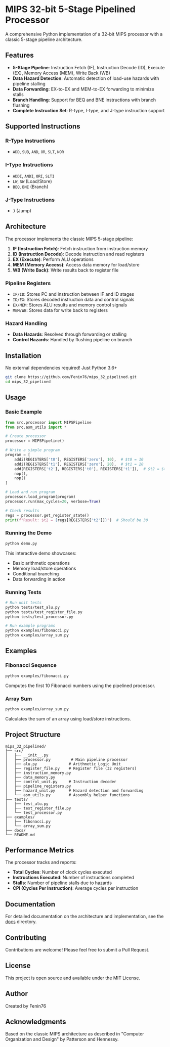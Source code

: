 # MIPS 32-bit 5-Stage Pipelined Processor

A comprehensive Python implementation of a 32-bit MIPS processor with a classic 5-stage pipeline architecture.

## Features

- **5-Stage Pipeline**: Instruction Fetch (IF), Instruction Decode (ID), Execute (EX), Memory Access (MEM), Write Back (WB)
- **Data Hazard Detection**: Automatic detection of load-use hazards with pipeline stalling
- **Data Forwarding**: EX-to-EX and MEM-to-EX forwarding to minimize stalls
- **Branch Handling**: Support for BEQ and BNE instructions with branch flushing
- **Complete Instruction Set**: R-type, I-type, and J-type instruction support

## Supported Instructions

### R-Type Instructions
- `ADD`, `SUB`, `AND`, `OR`, `SLT`, `NOR`

### I-Type Instructions
- `ADDI`, `ANDI`, `ORI`, `SLTI`
- `LW`, `SW` (Load/Store)
- `BEQ`, `BNE` (Branch)

### J-Type Instructions
- `J` (Jump)

## Architecture

The processor implements the classic MIPS 5-stage pipeline:

1. **IF (Instruction Fetch)**: Fetch instruction from instruction memory
2. **ID (Instruction Decode)**: Decode instruction and read registers
3. **EX (Execute)**: Perform ALU operations
4. **MEM (Memory Access)**: Access data memory for load/store
5. **WB (Write Back)**: Write results back to register file

### Pipeline Registers
- `IF/ID`: Stores PC and instruction between IF and ID stages
- `ID/EX`: Stores decoded instruction data and control signals
- `EX/MEM`: Stores ALU results and memory control signals
- `MEM/WB`: Stores data for write back to registers

### Hazard Handling
- **Data Hazards**: Resolved through forwarding or stalling
- **Control Hazards**: Handled by flushing pipeline on branch

## Installation

No external dependencies required! Just Python 3.6+

```bash
git clone https://github.com/Fenin76/mips_32_pipelined.git
cd mips_32_pipelined
```

## Usage

### Basic Example

```python
from src.processor import MIPSPipeline
from src.asm_utils import *

# Create processor
processor = MIPSPipeline()

# Write a simple program
program = [
    addi(REGISTERS['t0'], REGISTERS['zero'], 10),  # $t0 = 10
    addi(REGISTERS['t1'], REGISTERS['zero'], 20),  # $t1 = 20
    add(REGISTERS['t2'], REGISTERS['t0'], REGISTERS['t1']),  # $t2 = $t0 + $t1
    nop(),
    nop()
]

# Load and run program
processor.load_program(program)
processor.run(max_cycles=20, verbose=True)

# Check results
regs = processor.get_register_state()
print(f"Result: $t2 = {regs[REGISTERS['t2']]}")  # Should be 30
```

### Running the Demo

```bash
python demo.py
```

This interactive demo showcases:
- Basic arithmetic operations
- Memory load/store operations  
- Conditional branching
- Data forwarding in action

### Running Tests

```bash
# Run unit tests
python tests/test_alu.py
python tests/test_register_file.py
python tests/test_processor.py

# Run example programs
python examples/fibonacci.py
python examples/array_sum.py
```

## Examples

### Fibonacci Sequence
```bash
python examples/fibonacci.py
```
Computes the first 10 Fibonacci numbers using the pipelined processor.

### Array Sum
```bash
python examples/array_sum.py
```
Calculates the sum of an array using load/store instructions.

## Project Structure

```
mips_32_pipelined/
├── src/
│   ├── __init__.py
│   ├── processor.py         # Main pipeline processor
│   ├── alu.py              # Arithmetic Logic Unit
│   ├── register_file.py    # Register file (32 registers)
│   ├── instruction_memory.py
│   ├── data_memory.py
│   ├── control_unit.py     # Instruction decoder
│   ├── pipeline_registers.py
│   ├── hazard_unit.py      # Hazard detection and forwarding
│   └── asm_utils.py        # Assembly helper functions
├── tests/
│   ├── test_alu.py
│   ├── test_register_file.py
│   └── test_processor.py
├── examples/
│   ├── fibonacci.py
│   └── array_sum.py
├── docs/
└── README.md
```

## Performance Metrics

The processor tracks and reports:
- **Total Cycles**: Number of clock cycles executed
- **Instructions Executed**: Number of instructions completed
- **Stalls**: Number of pipeline stalls due to hazards
- **CPI (Cycles Per Instruction)**: Average cycles per instruction

## Documentation

For detailed documentation on the architecture and implementation, see the [docs](docs/) directory.

## Contributing

Contributions are welcome! Please feel free to submit a Pull Request.

## License

This project is open source and available under the MIT License.

## Author

Created by Fenin76

## Acknowledgments

Based on the classic MIPS architecture as described in "Computer Organization and Design" by Patterson and Hennessy.
